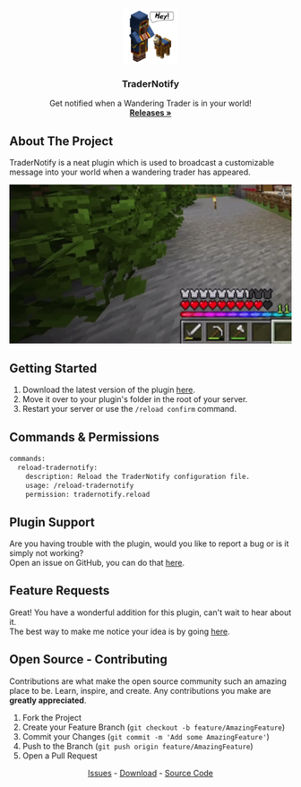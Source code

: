 <br />
<p align="center">
  <a href="https://github.com/ThijmenGThN/TraderNotify">
    <img src="https://raw.githubusercontent.com/ThijmenGThN/TraderNotify/master/files/icons/icon-512x512.png" alt="TraderNotify" width="100" height="100">
  </a>

  <h3 align="center">TraderNotify</h3>

  <p align="center">
    Get notified when a Wandering Trader is in your world!
    <br />
    <a href="https://github.com/ThijmenGThN/TraderNotify/releases"><strong>Releases »</strong></a>
  </p>
</p>

## About The Project

TraderNotify is a neat plugin which is used to broadcast a customizable message into your world when a wandering trader has appeared.

<p align="center">
  <a href="https://github.com/ThijmenGThN/TraderNotify">
    <img src="https://raw.githubusercontent.com/ThijmenGThN/TraderNotify/master/files/gifs/notify.gif" alt="TraderNotify">
  </a>
</p>

## Getting Started

1. Download the latest version of the plugin [here](https://github.com/ThijmenGThN/TraderNotify/releases).
2. Move it over to your plugin's folder in the root of your server.
3. Restart your server or use the `/reload confirm` command.

## Commands & Permissions

```
commands:
  reload-tradernotify:
    description: Reload the TraderNotify configuration file.
    usage: /reload-tradernotify
    permission: tradernotify.reload
```

## Plugin Support

Are you having trouble with the plugin, would you like to report a bug or is it simply not working?
<br>
Open an issue on GitHub, you can do that [here](https://github.com/ThijmenGThN/TraderNotify/issues/new).

## Feature Requests

Great! You have a wonderful addition for this plugin, can't wait to hear about it.
<br>
The best way to make me notice your idea is by going [here](https://github.com/ThijmenGThN/TraderNotify/issues/new).

## Open Source - Contributing

Contributions are what make the open source community such an amazing place to be. Learn, inspire, and create. Any contributions you make are **greatly appreciated**.

1. Fork the Project
2. Create your Feature Branch (`git checkout -b feature/AmazingFeature`)
3. Commit your Changes (`git commit -m 'Add some AmazingFeature'`)
4. Push to the Branch (`git push origin feature/AmazingFeature`)
5. Open a Pull Request

<p align="center">
    <a href="https://github.com/ThijmenGThN/TraderNotify/issues">Issues</a> - 
    <a href="https://github.com/ThijmenGThN/TraderNotify/releases">Download</a> - 
    <a href="https://github.com/ThijmenGThN/TraderNotify">Source Code</a>
</p>
